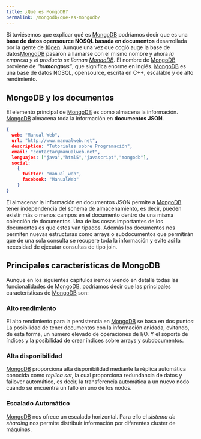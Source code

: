 ```yaml
---
title: ¿Qué es MongoDB?
permalink: /mongodb/que-es-mongodb/
---
```


Si tuviésemos que explicar qué es [MongoDB][TutorialMongoDB] podríamos decir que es una **base de datos opensource NOSQL basada en documentos** desarrollada por la gente de [10gen][MongoDBSite]. Aunque una vez que cogió auge la base de datos[MongoDB][TutorialMongoDB] pasaron a llamarse con el mismo nombre y ahora *la empresa y el producto se llaman [MongoDB][TutorialMongoDB]*. El nombre de [MongoDB][TutorialMongoDB] proviene de *"hu**mongo**us”*, que significa enorme en inglés. [MongoDB][TutorialMongoDB] es una base de datos NOSQL, opensource, escrita en C++, escalable y de alto rendimiento.

## MongoDB y los documentos

El elemento principal de [MongoDB][TutorialMongoDB] es como almacena la información. [MongoDB][TutorialMongoDB] almacena toda la información en **documentos JSON**.

~~~json
{
  web: "Manual Web",
  url: "http://www.manualweb.net",
  description: "Tutoriales sobre Programación",
  email: "contactar@manualweb.net",
  lenguajes: ["java","html5","javascript","mongodb"],
  social:
    {
      twitter: "manual_web",
      facebook: "ManualWeb"
    }
}
~~~

El almacenar la información en documentos JSON permite a [MongoDB][TutorialMongoDB] tener independencia del schema de almacenamiento, es decir, pueden existir más o menos campos en el documento dentro de una misma colección de documentos. Una de las cosas importantes de los documentos es que estos van tipados. Además los documentos nos permiten nuevas estructuras como arrays o subdocumentos que permitirán que de una sola consulta se recupere toda la información y evite así la necesidad de ejecutar consultas de tipo join.

## Principales características de MongoDB

Aunque en los siguientes capítulos iremos viendo en detalle todas las funcionalidades de [MongoDB][TutorialMongoDB], podríamos decir que las principales características de [MongoDB][TutorialMongoDB] son:

### Alto rendimiento

El alto rendimiento para la persistencia en [MongoDB][TutorialMongoDB] se basa en dos puntos: La posibilidad de tener documentos con la información anidada, evitando, de esta forma, un número elevado de operaciones de I/O. Y el soporte de índices y la posibilidad de crear índices sobre arrays y subdocumentos.

### Alta disponibilidad

[MongoDB][TutorialMongoDB] proporciona alta disponibilidad mediante la réplica automática conocida como *replica set*, la cual proporciona redundancia de datos y failover automático, es decir, la transferencia automática a un nuevo nodo cuando se encuentra un fallo en uno de los nodos.

### Escalado Automático

[MongoDB][TutorialMongoDB] nos ofrece un escalado horizontal. Para ello el *sistema de sharding* nos permite distribuir información por diferentes cluster de máquinas.

[MongoDBSite]: http://www.mongodb.org
[TutorialMongoDB]: {{site.baseurl}}/mongodb/
